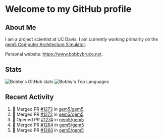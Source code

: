 # Welcome to my GitHub profile

## About Me

I am a project scientist at UC Davis. I am currently working primarily on the [gem5 Computer Architecture Simulator](https://github.com/gem5).

Personal website: <https://www.bobbybruce.net>.

## Stats

![Bobby's GitHub stats](https://github-readme-stats.vercel.app/api?username=bobbyrbruce&show_icons=true&theme=responsive&include_all_commits=true&count_private=true&show=reviews&disable_animations=true)
![Bobby's Top Languages ](https://github-readme-stats.vercel.app/api/top-langs/?username=bobbyrbruce&layout=compact&theme=responsive&count_private=true&langs_count=10&disable_animations=true)

## Recent Activity

<!--START_SECTION:activity-->
1. 🎉 Merged PR [#1273](https://github.com/gem5/gem5/pull/1273) in [gem5/gem5](https://github.com/gem5/gem5)
2. 🎉 Merged PR [#1272](https://github.com/gem5/gem5/pull/1272) in [gem5/gem5](https://github.com/gem5/gem5)
3. 💪 Opened PR [#1274](https://github.com/gem5/gem5/pull/1274) in [gem5/gem5](https://github.com/gem5/gem5)
4. 🎉 Merged PR [#1264](https://github.com/gem5/gem5/pull/1264) in [gem5/gem5](https://github.com/gem5/gem5)
5. 🎉 Merged PR [#1266](https://github.com/gem5/gem5/pull/1266) in [gem5/gem5](https://github.com/gem5/gem5)
<!--END_SECTION:activity-->
